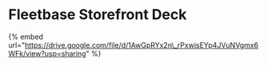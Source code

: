 # Fleetbase Storefront Deck

{% embed url="https://drive.google.com/file/d/1AwGpRYx2n\_rPxwisEYp4JVuNVgmx6WFk/view?usp=sharing" %}



